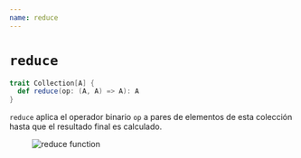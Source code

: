 ```yaml
---
name: reduce
---
```


# `reduce`

~~~ scala
trait Collection[A] {
  def reduce(op: (A, A) => A): A
}
~~~

`reduce` aplica el operador binario `op` a pares de elementos de esta colección hasta que el resultado final es calculado.

<figure class="diagram">
  <img src="../images/reduce.svg" alt="reduce function">
  <!-- <figcaption class="diagram-desc"></figcaption> -->
</figure>
